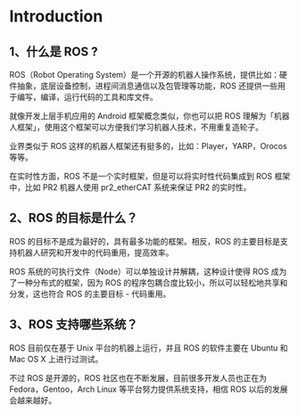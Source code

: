 # Introduction
## 1、什么是 ROS ?
ROS（Robot Operating System）是一个开源的机器人操作系统，提供比如：硬件抽象，底层设备控制，进程间消息通信以及包管理等功能，ROS 还提供一些用于编写，编译，运行代码的工具和库文件。

就像开发上层手机应用的 Android 框架概念类似，你也可以把 ROS 理解为「机器人框架」，使用这个框架可以方便我们学习机器人技术，不用重复造轮子。

业界类似于 ROS 这样的机器人框架还有挺多的，比如：Player，YARP，Orocos 等等。

在实时性方面，ROS 不是一个实时框架，但是可以将实时性代码集成到 ROS 框架中，比如 PR2 机器人使用 pr2_etherCAT 系统来保证 PR2 的实时性。

## 2、ROS 的目标是什么？
ROS 的目标不是成为最好的，具有最多功能的框架。相反，ROS 的主要目标是支持机器人研究和开发中的代码重用，提高效率。

ROS 系统的可执行文件（Node）可以单独设计并解耦，这种设计使得 ROS 成为了一种分布式的框架，因为 ROS 的程序包耦合度比较小，所以可以轻松地共享和分发，这也符合 ROS 的主要目标 - 代码重用。

## 3、ROS 支持哪些系统？
ROS 目前仅在基于 Unix 平台的机器上运行，并且 ROS 的软件主要在 Ubuntu 和 Mac OS X 上进行过测试。

不过 ROS 是开源的，ROS 社区也在不断发展，目前很多开发人员也正在为 Fedora，Gentoo，Arch Linux 等平台努力提供系统支持，相信 ROS 以后的发展会越来越好。

















